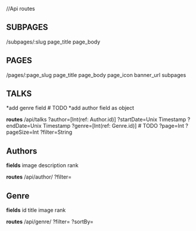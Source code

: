 

//Api routes

SUBPAGES
--------
/subpages/:slug
page_title
page_body

PAGES
------
/pages/:page_slug
page_title
page_body
page_icon
banner_url
subpages

TALKS
------
*add genre field # TODO
*add author field as object 

**routes**
/api/talks
?author=[Int(ref: Author.id)]
?startDate=Unix Timestamp
?endDate=Unix Timestamp
?genre=[Int(ref: Genre.id)] # TODO
?page=Int
?pageSize=Int 
?filter=String


Authors
---------
**fields**
image
description
rank

**routes**
/api/author/
?filter=


Genre
-----
**fields**
id
title
image
rank

**routes**
/api/genre/
?filter=
?sortBy=


